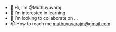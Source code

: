 - 👋 Hi, I’m @Muthuyuvaraj
- 👀 I’m interested in learning
- 💞️ I’m looking to collaborate on ...
- 📫 How to reach me muthuyuvarajm@gmail.com

<!---
Muthuyuvaraj/Muthuyuvaraj is a ✨ special ✨ repository because its `README.md` (this file) appears on your GitHub profile.
You can click the Preview link to take a look at your changes.
--->
